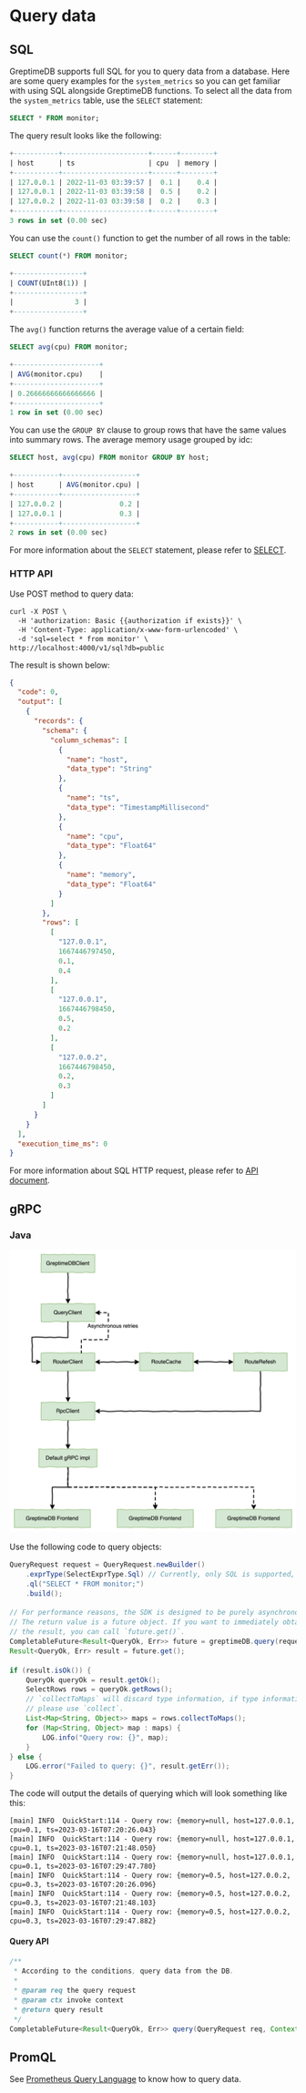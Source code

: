 # Query data

## SQL

GreptimeDB supports full SQL for you to query data from a database. Here are some query examples for the `system_metrics` so you can get familiar with using SQL alongside GreptimeDB functions.
To select all the data from the `system_metrics` table, use the `SELECT` statement:

``` sql
SELECT * FROM monitor;
```

The query result looks like the following:

```sql
+-----------+---------------------+------+--------+
| host      | ts                  | cpu  | memory |
+-----------+---------------------+------+--------+
| 127.0.0.1 | 2022-11-03 03:39:57 |  0.1 |    0.4 |
| 127.0.0.1 | 2022-11-03 03:39:58 |  0.5 |    0.2 |
| 127.0.0.2 | 2022-11-03 03:39:58 |  0.2 |    0.3 |
+-----------+---------------------+------+--------+
3 rows in set (0.00 sec)
```

You can use the `count()` function to get the number of all rows in the table:

``` sql
SELECT count(*) FROM monitor;
```

```sql
+-----------------+
| COUNT(UInt8(1)) |
+-----------------+
|               3 |
+-----------------+
```

The `avg()` function returns the average value of a certain field:

``` sql
SELECT avg(cpu) FROM monitor;
```

```sql
+---------------------+
| AVG(monitor.cpu)    |
+---------------------+
| 0.26666666666666666 |
+---------------------+
1 row in set (0.00 sec)
```

You can use the `GROUP BY` clause to group rows that have the same values into summary rows.
The average memory usage grouped by idc:

```sql
SELECT host, avg(cpu) FROM monitor GROUP BY host;
```

```sql
+-----------+------------------+
| host      | AVG(monitor.cpu) |
+-----------+------------------+
| 127.0.0.2 |              0.2 |
| 127.0.0.1 |              0.3 |
+-----------+------------------+
2 rows in set (0.00 sec)
```

For more information about the `SELECT` statement, please refer to [SELECT](/reference/sql/select.md).

### HTTP API

Use POST method to query data:

```shell
curl -X POST \
  -H 'authorization: Basic {{authorization if exists}}' \
  -H 'Content-Type: application/x-www-form-urlencoded' \
  -d 'sql=select * from monitor' \
http://localhost:4000/v1/sql?db=public
```

The result is shown below:

```json
{
  "code": 0,
  "output": [
    {
      "records": {
        "schema": {
          "column_schemas": [
            {
              "name": "host",
              "data_type": "String"
            },
            {
              "name": "ts",
              "data_type": "TimestampMillisecond"
            },
            {
              "name": "cpu",
              "data_type": "Float64"
            },
            {
              "name": "memory",
              "data_type": "Float64"
            }
          ]
        },
        "rows": [
          [
            "127.0.0.1",
            1667446797450,
            0.1,
            0.4
          ],
          [
            "127.0.0.1",
            1667446798450,
            0.5,
            0.2
          ],
          [
            "127.0.0.2",
            1667446798450,
            0.2,
            0.3
          ]
        ]
      }
    }
  ],
  "execution_time_ms": 0
}
```

For more information about SQL HTTP request, please refer to [API document](/reference/sql/http-api.md).

## gRPC

### Java

![Data Query Process](../public/data-query-process.png)

Use the following code to query objects:

```java
QueryRequest request = QueryRequest.newBuilder()
    .exprType(SelectExprType.Sql) // Currently, only SQL is supported, and more query methods will be supported in the future
    .ql("SELECT * FROM monitor;")
    .build();

// For performance reasons, the SDK is designed to be purely asynchronous.
// The return value is a future object. If you want to immediately obtain
// the result, you can call `future.get()`.
CompletableFuture<Result<QueryOk, Err>> future = greptimeDB.query(request);
Result<QueryOk, Err> result = future.get();

if (result.isOk()) {
    QueryOk queryOk = result.getOk();
    SelectRows rows = queryOk.getRows();
    // `collectToMaps` will discard type information, if type information is needed,
    // please use `collect`.
    List<Map<String, Object>> maps = rows.collectToMaps();
    for (Map<String, Object> map : maps) {
        LOG.info("Query row: {}", map);
    }
} else {
    LOG.error("Failed to query: {}", result.getErr());
}
```

The code will output the details of querying which will look something like this:

```
[main] INFO  QuickStart:114 - Query row: {memory=null, host=127.0.0.1, cpu=0.1, ts=2023-03-16T07:20:26.043}
[main] INFO  QuickStart:114 - Query row: {memory=null, host=127.0.0.1, cpu=0.1, ts=2023-03-16T07:21:48.050}
[main] INFO  QuickStart:114 - Query row: {memory=null, host=127.0.0.1, cpu=0.1, ts=2023-03-16T07:29:47.780}
[main] INFO  QuickStart:114 - Query row: {memory=0.5, host=127.0.0.2, cpu=0.3, ts=2023-03-16T07:20:26.096}
[main] INFO  QuickStart:114 - Query row: {memory=0.5, host=127.0.0.2, cpu=0.3, ts=2023-03-16T07:21:48.103}
[main] INFO  QuickStart:114 - Query row: {memory=0.5, host=127.0.0.2, cpu=0.3, ts=2023-03-16T07:29:47.882}
```

#### Query API

``` java
/**
 * According to the conditions, query data from the DB.
 *
 * @param req the query request
 * @param ctx invoke context
 * @return query result
 */
CompletableFuture<Result<QueryOk, Err>> query(QueryRequest req, Context ctx);
```

<!-- ### Go
TODO -->


## PromQL

See [Prometheus Query Language](./prometheus.md#prometheus-query-language) to know how to query data.
